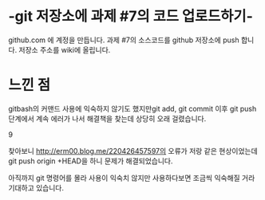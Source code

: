 # -git 저장소에 과제 #7의 코드 업로드하기-
github.com 에 계정을 만듭니다.
과제 #7의 소스코드를 github 저장소에 push 합니다.
저장소 주소를 wiki에 올립니다.

# 느낀 점
gitbash의 커맨드 사용에 익숙하지 않기도 했지만git add, git commit 이후 git push 단계에서 계속 에러가 나서 해결책을 찾는데 상당히 오래 걸렸습니다.

9


찾아보니 http://erm00.blog.me/220426457597의 오류가 저랑 같은 현상이었는데 git push origin +HEAD을 하니 문제가 해결되었습니다.


아직까지 git 명령어를 몰라 사용이 익숙치 않지만 사용하다보면 조금씩 익숙해질 거라 기대하고 있습니다.

